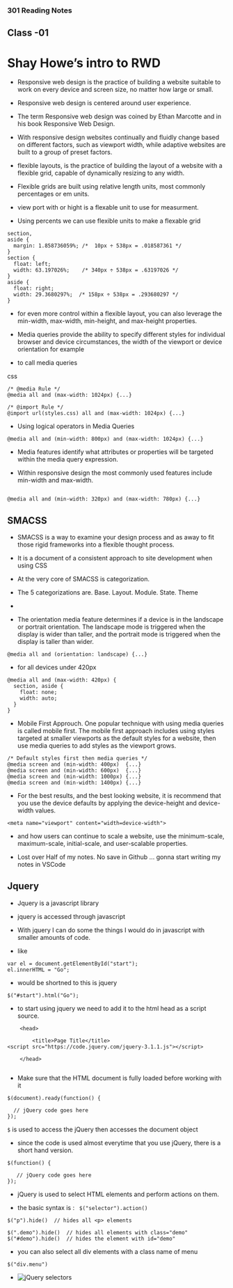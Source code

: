 ### 301 Reading Notes

## Class -01


# Shay Howe’s intro to RWD

- Responsive web design is the practice of building a website suitable to work on every device and screen size, no matter how large or small.

- Responsive web design is centered around user experience.

- The term Responsive web design was coined by Ethan Marcotte and in his book Responsive Web Design.

- With responsive design websites continually and fluidly change based on different factors, such as viewport width, while adaptive websites are built to a group of preset factors.

- flexible layouts, is the practice of building the layout of a website with a flexible grid, capable of dynamically resizing to any width.

- Flexible grids are built using relative length units, most commonly percentages or em units.

- view port with or hight is a flexable unit to use for measurment. 

- Using percents we can use flexible units to make a flexable grid

``` 
section,
aside {
  margin: 1.858736059%; /*  10px ÷ 538px = .018587361 */
}
section {
  float: left;
  width: 63.197026%;    /* 340px ÷ 538px = .63197026 */   
}
aside {
  float: right;
  width: 29.3680297%;  /* 158px ÷ 538px = .293680297 */
}

```

- for even more control within a flexible layout, you can also leverage the min-width, max-width, min-height, and max-height properties.

- Media queries provide the ability to specify different styles for individual browser and device circumstances, the width of the viewport or device orientation for example

- to call media queries 

css

``` 
/* @media Rule */
@media all and (max-width: 1024px) {...}

/* @import Rule */
@import url(styles.css) all and (max-width: 1024px) {...}

```
- Using logical operators in Media Queries

```
@media all and (min-width: 800px) and (max-width: 1024px) {...}
```

- Media features identify what attributes or properties will be targeted within the media query expression.

- Within responsive design the most commonly used features include min-width and max-width. 

```

@media all and (min-width: 320px) and (max-width: 780px) {...}

```

## SMACSS

- SMACSS is a way to examine your design process and as away to fit those rigid frameworks into a flexible thought process.

- It is a document of a consistent approach to site development when using CSS

- At the very core of SMACSS is categorization.

- The 5 categorizations are. Base. Layout. Module. State. Theme

- 

- The orientation media feature determines if a device is in the landscape or portrait orientation. The landscape mode is triggered when the display is wider than taller, and the portrait mode is triggered when the display is taller than wider.



```
@media all and (orientation: landscape) {...}

```

- for all devices under 420px

```
@media all and (max-width: 420px) {
  section, aside {
    float: none;
    width: auto;
  }
}

```

- Mobile First Approuch. One popular technique with using media queries is called mobile first. The mobile first approach includes using styles targeted at smaller viewports as the default styles for a website, then use media queries to add styles as the viewport grows.

```
/* Default styles first then media queries */
@media screen and (min-width: 400px)  {...}
@media screen and (min-width: 600px)  {...}
@media screen and (min-width: 1000px) {...}
@media screen and (min-width: 1400px) {...}
```

- For the best results, and the best looking website, it is recommend that you use the device defaults by applying the device-height and device-width values.

```
<meta name="viewport" content="width=device-width">
```

- and how users can continue to scale a website, use the minimum-scale, maximum-scale, initial-scale, and user-scalable properties.

- Lost over Half of my notes. No save in Github ... gonna start writing my notes in VSCode


## Jquery 

- Jquery is a javascript library
- jquery is accessed through javascript

- With jquery I can do some the things I would do in javascript with smaller amounts of code.

- like 
```
var el = document.getElementById("start");
el.innerHTML = "Go";
```
- would be shortned to this is jquery

```
$("#start").html("Go");
```

- to start using jquery we need to add it to the html head as a script source.

```
    <head>

        <title>Page Title</title>
<script src="https://code.jquery.com/jquery-3.1.1.js"></script>

    </head>
    
 ```
 
 - Make sure that the HTML document is fully loaded before working with it 
 
 ```
 $(document).ready(function() {

   // jQuery code goes here
});

```

```$``` is used to access the jQuery then accesses the document object 
    
    
- since the code is used almost everytime that you use jQuery, there is a short hand version.

```
$(function() {

   // jQuery code goes here
});

```

- jQuery is used to select HTML elements and perform actions on them. 

- the basic syntax is : ``` $("selector").action()```

```
$("p").hide()  // hides all <p> elements

$(".demo").hide()  // hides all elements with class="demo"
$("#demo").hide()  // hides the element with id="demo"
```

- you can also select all div elements with a class name of menu

```
$("div.menu") 
```

- ![jQuery selectors](https://api.sololearn.com/DownloadFile?id=3119)




